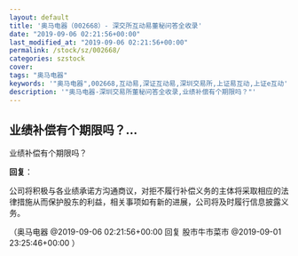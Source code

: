 ```yaml
---
layout: default
title: '奥马电器（002668）- 深交所互动易董秘问答全收录'
date: "2019-09-06 02:21:56+00:00"
last_modified_at: "2019-09-06 02:21:56+00:00"
permalink: /stock/sz/002668/
categories: szstock
cover: 
tags: "奥马电器"
keywords: '"奥马电器",002668,互动易,深证互动易,深圳交易所,上证易互动,上证e互动'
description: '"奥马电器-深圳交易所董秘问答全收录,业绩补偿有个期限吗？"'
---
```


## 业绩补偿有个期限吗？...

业绩补偿有个期限吗？

**回复**：

公司将积极与各业绩承诺方沟通商议，对拒不履行补偿义务的主体将采取相应的法律措施从而保护股东的利益，相关事项如有新的进展，公司将及时履行信息披露义务。 

（奥马电器  @2019-09-06 02:21:56+00:00 回复 股市牛市菜市  @2019-09-01 23:25:46+00:00 ）

